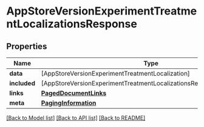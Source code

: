 # AppStoreVersionExperimentTreatmentLocalizationsResponse

## Properties
Name | Type | Description | Notes
------------ | ------------- | ------------- | -------------
**data** | [AppStoreVersionExperimentTreatmentLocalization] |  | 
**included** | [AppStoreVersionExperimentTreatmentLocalizationsResponseIncludedInner] |  | [optional] 
**links** | [**PagedDocumentLinks**](PagedDocumentLinks.md) |  | 
**meta** | [**PagingInformation**](PagingInformation.md) |  | [optional] 

[[Back to Model list]](../README.md#documentation-for-models) [[Back to API list]](../README.md#documentation-for-api-endpoints) [[Back to README]](../README.md)



